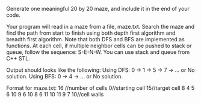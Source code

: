 Generate one meaningful 20 by 20 maze, and include it in the end of your code.

Your program will read in a maze from a file, maze.txt.
Search the maze and find the path from start to finish using both depth first algorithm and breadth first algorithm.
Note that both DFS and BFS are implemented as functions. At each cell, if multiple neighbor cells can be pushed to stack or queue,
follow the sequence: S-E-N-W. You can use stack and queue from C++ STL.

Output should looks like the following:
Using DFS:
0 -> 1 -> 5 -> 7 -> … or No solution.
Using BFS:
0 -> 4 -> … or No solution.

Format for maze.txt:
16 //number of cells
0//starting cell
15//target cell
8 4 5 6 10 9 6 10 8 6 11 10 11 9 7 10//cell walls